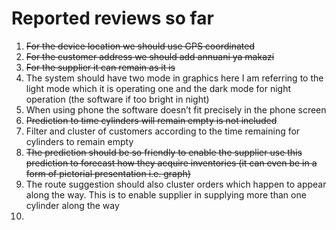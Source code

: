 # Reported reviews so far

1. ~~For the device location we should use GPS coordinated~~
2. ~~For the customer address we should add annuani ya makazi~~
3. ~~For the supplier it can remain as it is~~
4. The system should have two mode in graphics here I am referring to the light mode which it is operating one and the dark mode for night operation (the software if too bright in night)
5. When using phone the software doesn’t fit precisely in the phone screen
6. ~~Prediction to time cylinders will remain empty is not included~~
7. Filter and cluster of customers according to the time remaining for cylinders to remain empty
8. ~~The prediction should be so friendly to enable the supplier use this prediction to forecast how they acquire inventories (it can even be in a form of pictorial presentation i.e. graph)~~
9. The route suggestion should also cluster orders which happen to appear along the way. This is to enable supplier in supplying more than one cylinder along the way
10.


